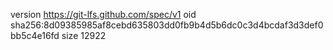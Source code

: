 version https://git-lfs.github.com/spec/v1
oid sha256:8d09385985af8cebd635803dd0fb9b4d5b6dc0c3d4bcdaf3d3def0bb5c4e16fd
size 12922
